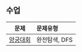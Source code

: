 ## 수업
|문제|문제유형|
|:--:|:-------|
|[양궁대회](https://programmers.co.kr/learn/courses/30/lessons/92342)|완전탐색, DFS|
